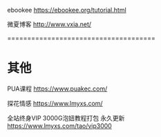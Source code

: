 ebookee
https://ebookee.org/tutorial.html


微夏博客
http://www.vxia.net/

=====================================
# 其他
PUA课程
https://www.puakec.com/

探花情感
https://www.lmyxs.com/

全站终身VIP 3000G泡妞教程打包 永久更新
https://www.lmyxs.com/tao/vip3000 
